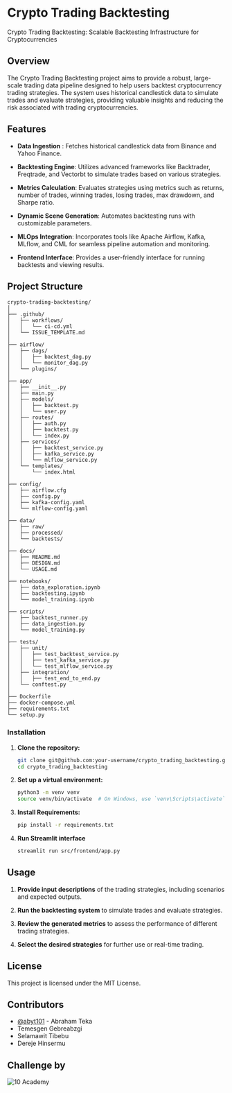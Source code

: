 # Crypto Trading Backtesting

Crypto Trading Backtesting: Scalable Backtesting Infrastructure for Cryptocurrencies

## Overview 
The Crypto Trading Backtesting project aims to provide a robust, large-scale trading data pipeline designed to help users backtest cryptocurrency trading strategies. The system uses historical candlestick data to simulate trades and evaluate strategies, providing valuable insights and reducing the risk associated with trading cryptocurrencies.

## Features

- **Data Ingestion** : Fetches historical candlestick data from Binance and Yahoo Finance.

- **Backtesting Engine**: Utilizes advanced frameworks like Backtrader, Freqtrade, and Vectorbt to simulate trades based on various strategies.

- **Metrics Calculation**: Evaluates strategies using metrics such as returns, number of trades, winning trades, losing trades, max drawdown, and Sharpe ratio.

- **Dynamic Scene Generation**: Automates backtesting runs with customizable parameters.

- **MLOps Integration**: Incorporates tools like Apache Airflow, Kafka, MLflow, and CML for seamless pipeline automation and monitoring.

- **Frontend Interface**: Provides a user-friendly interface for running backtests and viewing results.

## Project Structure

```
crypto-trading-backtesting/
│
├── .github/
│   ├── workflows/
│   │   └── ci-cd.yml
│   └── ISSUE_TEMPLATE.md
│
├── airflow/
│   ├── dags/
│   │   ├── backtest_dag.py
│   │   └── monitor_dag.py
│   └── plugins/
│
├── app/
│   ├── __init__.py
│   ├── main.py
│   ├── models/
│   │   ├── backtest.py
│   │   └── user.py
│   ├── routes/
│   │   ├── auth.py
│   │   ├── backtest.py
│   │   └── index.py
│   ├── services/
│   │   ├── backtest_service.py
│   │   ├── kafka_service.py
│   │   └── mlflow_service.py
│   └── templates/
│       └── index.html
│
├── config/
│   ├── airflow.cfg
│   ├── config.py
│   ├── kafka-config.yaml
│   └── mlflow-config.yaml
│
├── data/
│   ├── raw/
│   ├── processed/
│   └── backtests/
│
├── docs/
│   ├── README.md
│   ├── DESIGN.md
│   └── USAGE.md
│
├── notebooks/
│   ├── data_exploration.ipynb
│   ├── backtesting.ipynb
│   └── model_training.ipynb
│
├── scripts/
│   ├── backtest_runner.py
│   ├── data_ingestion.py
│   └── model_training.py
│
├── tests/
│   ├── unit/
│   │   ├── test_backtest_service.py
│   │   ├── test_kafka_service.py
│   │   └── test_mlflow_service.py
│   ├── integration/
│   │   ├── test_end_to_end.py
│   └── conftest.py
│
├── Dockerfile
├── docker-compose.yml
├── requirements.txt
└── setup.py
```
    
### Installation

1. **Clone the repository:**

    ```sh
    git clone git@github.com:your-username/crypto_trading_backtesting.git
    cd crypto_trading_backtesting
    ```

2. **Set up a virtual environment:**

    ```sh
    python3 -m venv venv
    source venv/bin/activate  # On Windows, use `venv\Scripts\activate`
    ```
3. **Install Requirements:**
    ```sh
    pip install -r requirements.txt
    ```
4. **Run Streamlit interface**
    ```sh
   streamlit run src/frontend/app.py
   ```

## Usage
1. **Provide input descriptions** of the trading strategies, including scenarios and expected outputs.

2. **Run the backtesting system** to simulate trades and evaluate strategies.
3. **Review the generated metrics** to assess the performance of different trading strategies.
4. **Select the desired strategies** for further use or real-time trading.

## License

This project is licensed under the MIT License.


## Contributors

- [@abyt101](https://github.com/AbYT101) - Abraham Teka
- Temesgen Gebreabzgi
- Selamawit Tibebu
- Dereje Hinsermu

## Challenge by

![10 Academy](https://static.wixstatic.com/media/081e5b_5553803fdeec4cbb817ed4e85e1899b2~mv2.png/v1/fill/w_246,h_106,al_c,q_85,usm_0.66_1.00_0.01,enc_auto/10%20Academy%20FA-02%20-%20transparent%20background%20-%20cropped.png)